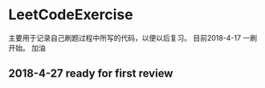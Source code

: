 # LeetCodeExercise
主要用于记录自己刷题过程中所写的代码，以便以后复习。
目前2018-4-17 一刷开始。
加油
## 2018-4-27 ready for first review
